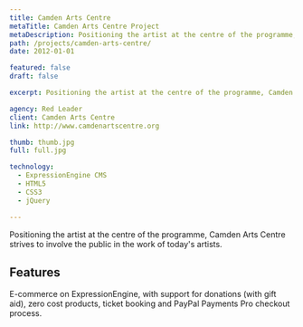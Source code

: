 ```yaml
---
title: Camden Arts Centre
metaTitle: Camden Arts Centre Project
metaDescription: Positioning the artist at the centre of the programme, Camden Arts Centre strives to involve the public in the work of today's artists.
path: /projects/camden-arts-centre/
date: 2012-01-01

featured: false
draft: false

excerpt: Positioning the artist at the centre of the programme, Camden Arts Centre strives to involve the public in the work of today's artists.

agency: Red Leader
client: Camden Arts Centre
link: http://www.camdenartscentre.org

thumb: thumb.jpg
full: full.jpg

technology:
  - ExpressionEngine CMS
  - HTML5
  - CSS3
  - jQuery

---
```


Positioning the artist at the centre of the programme, Camden Arts Centre strives to involve the public in the work of today's artists.

## Features

E-commerce on ExpressionEngine, with support for donations (with gift aid), zero cost products, ticket booking and PayPal Payments Pro checkout process.
